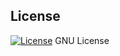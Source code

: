 ## License

[![License](https://img.shields.io/badge/gnu-license-green.svg?style=flat)](https://opensource.org/licenses/GPL-2.0)
GNU License 
